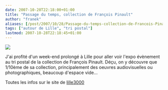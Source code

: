 ```yaml
---
date: 2007-10-28T22:18:00+01:00
title: "Passage du temps, collection de François Pinault"
author: "franek"
aliases: [/post/2007/10/28/Passage-du-temps-collection-de-Francois-Pinault]
tags: ["autour de Lille", "tri postal"]
lastmod: 2007-10-28T22:18:45+01:00
---
```

![](http://iis5.domicile.fr/lille2004/lille3000/portail/images/home_v11_r6_c2.gif)

J'ai profité d'un week-end prolongé à Lille pour aller voir l'expo évènement au tri postal de la collection de François Pinault. Déçu, on y découvre que 1/10ème de sa collection, principalement des oeuvres audiovisuelles ou photographiques, beaucoup d'espace vide...

Toutes les infos sur le site de [lille3000](http://www.lille3000.com/)
